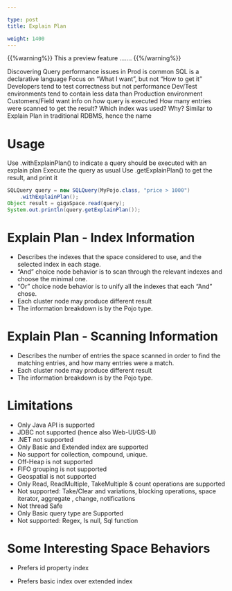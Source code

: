 ```yaml
---

type: post
title: Explain Plan

weight: 1400
---
```


{{%warning%}}
This a preview feature .......
{{%/warning%}}


Discovering Query performance issues in Prod is common
SQL is a declarative language
Focus on “What I want”, but not “How to get it”
Developers tend to test correctness but not performance
Dev/Test environments tend to contain less data than Production environment
Customers/Field want info on *how* query is executed
How many entries were scanned to get the result?
Which index was used? Why?
Similar to Explain Plan in traditional RDBMS, hence the name


# Usage 

Use .withExplainPlan() to indicate a query should be executed with an explain plan
Execute the query as usual
Use .getExplainPlan() to get the result, and print it



```java
SQLQuery query = new SQLQuery(MyPojo.class, "price > 1000")
    .withExplainPlan();
Object result = gigaSpace.read(query);
System.out.println(query.getExplainPlan());
```

#  Explain Plan - Index Information
 
- Describes the indexes that the space considered to use, and the selected index in each stage.
- “And” choice node behavior is to scan through the relevant indexes and choose the minimal one.
- “Or” choice node behavior is to unify all the indexes that each “And” chose.
- Each cluster node may produce different result
- The information breakdown is by the Pojo  type.

#  Explain Plan - Scanning Information

- Describes the number of entries the space scanned in order to find the matching entries, and how many entries were a match.
- Each cluster node may produce different result
- The information breakdown is by the Pojo  type.


 
# Limitations
 
 - Only Java API is supported
 - JDBC not supported (hence also Web-UI/GS-UI)
 - .NET not supported
 - Only Basic and Extended index are supported
 - No support for collection, compound, unique.
 - Off-Heap is not supported
 - FIFO grouping is not supported
 - Geospatial is not supported
 - Only Read, ReadMultiple, TakeMultiple & count  operations are supported
 - Not supported: Take/Clear and variations, blocking operations, space iterator, aggregate , change, notifications
 - Not thread Safe
 - Only Basic query type are Supported
 - Not supported: Regex, Is null, Sql function
 
# Some Interesting Space Behaviors 

- Prefers id property index 

- Prefers basic index over extended index
